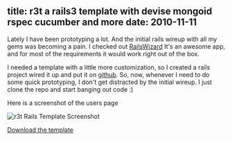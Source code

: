 title: r3t a rails3 template with devise mongoid rspec cucumber and more
date: 2010-11-11
---

Lately I have been prototyping a lot. And the initial rails wireup with all my
gems was becoming a pain. I checked out [RailsWizard][1] It's an awesome app,
and for most of the requirements it would work right out of the box.

I needed a template with a little more customization, so I created a rails
project wired it up and put it on [github][2]. So, now, whenever I need to do
some quick prototyping, I don't get distracted by the initial wireup. I just
clone the repo and start banging out code :)

Here is a screenshot of the users page

![r3t Rails Template Screenshot][4]

[Download the template][3]


  [1]:http://railswizard.org/
  [2]:https://github.com/minhajuddin/r3t
  [3]:https://github.com/minhajuddin/r3t/zipball/master
  [4]: http://imgur.com/jmalM.jpg
